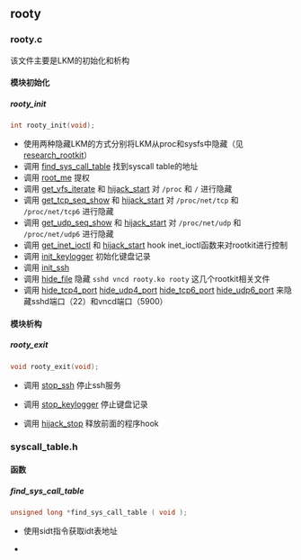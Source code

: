 ## rooty

### rooty.c

该文件主要是LKM的初始化和析构

#### 模块初始化

##### rooty_init

```c
int rooty_init(void);
```

* 使用两种隐藏LKM的方式分别将LKM从proc和sysfs中隐藏（见 [research_rootkit](../research_rootkit/research_rootkit.md)）
* 调用 [find_sys_call_table](#find_sys_call_table) 找到syscall table的地址
* 调用 [root_me](#root_me) 提权
* 调用 [get_vfs_iterate](#get_vfs_iterate) 和 [hijack_start](#hijack_start) 对 `/proc` 和 `/` 进行隐藏
* 调用 [get_tcp_seq_show](#get_tcp_seq_show) 和 [hijack_start](#hijack_start) 对 `/proc/net/tcp` 和 `/proc/net/tcp6` 进行隐藏
* 调用 [get_udp_seq_show](#get_udp_seq_show) 和 [hijack_start](#hijack_start) 对 `/proc/net/udp` 和 `/proc/net/udp6` 进行隐藏
* 调用 [get_inet_ioctl](#get_inet_ioctl) 和 [hijack_start](#hijack_start) hook inet_ioctl函数来对rootkit进行控制
* 调用 [init_keylogger](#init_keylogger) 初始化键盘记录
* 调用 [init_ssh](#init_ssh)
* 调用 [hide_file](#hide_file) 隐藏 `sshd vncd rooty.ko rooty` 这几个rootkit相关文件
* 调用 [hide_tcp4_port](#hide_tcp4_port) [hide_udp4_port](#hide_udp4_port) [hide_tcp6_port](#hide_tcp6_port) [hide_udp6_port](#hide_udp6_port) 来隐藏sshd端口（22）和vncd端口（5900）

#### 模块析构

##### rooty_exit

```c
void rooty_exit(void);
```

* 调用 [stop_ssh](#stop_ssh) 停止ssh服务

* 调用 [stop_keylogger](#stop_keylogger) 停止键盘记录

* 调用 [hijack_stop](#hijack_stop) 释放前面的程序hook

### syscall_table.h

#### 函数

##### find_sys_call_table

```c
unsigned long *find_sys_call_table ( void );
```

* 使用sidt指令获取idt表地址

* 
